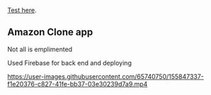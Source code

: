 [Test here](https://clone-app-57ae4.web.app/).

## Amazon Clone app
Not all is emplimented


Used Firebase for back end and deploying





https://user-images.githubusercontent.com/65740750/155847337-f1e20376-c827-41fe-bb37-03e30239d7a9.mp4

